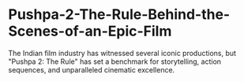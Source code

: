 # Pushpa-2-The-Rule-Behind-the-Scenes-of-an-Epic-Film
The Indian film industry has witnessed several iconic productions, but "Pushpa 2: The Rule" has set a benchmark for storytelling, action sequences, and unparalleled cinematic excellence.
